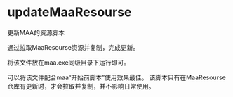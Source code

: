# updateMaaResourse
更新MAA的资源脚本

通过拉取MaaResourse资源并复制，完成更新。

将该文件放在maa.exe同级目录下运行即可。

可以将该文件配合maa“开始前脚本”使用效果最佳。
该脚本只有在MaaResourse仓库有更新时，才会拉取并复制，并不影响日常使用。
